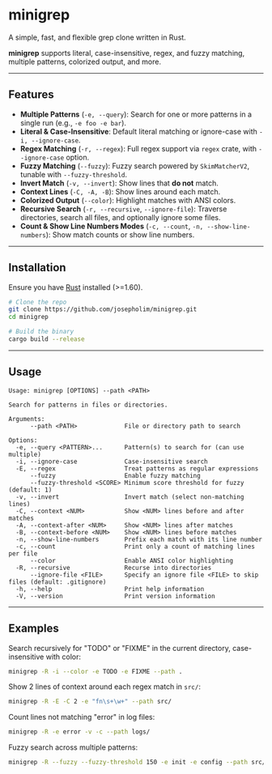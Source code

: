 # minigrep

A simple, fast, and flexible grep clone written in Rust.

**minigrep** supports literal, case-insensitive, regex, and fuzzy matching, multiple patterns, colorized output, and more.

---

## Features

* **Multiple Patterns** (`-e, --query`): Search for one or more patterns in a single run (e.g., `-e foo -e bar`).
* **Literal & Case-Insensitive**: Default literal matching or ignore-case with `-i, --ignore-case`.
* **Regex Matching** (`-r, --regex`): Full regex support via `regex` crate, with `--ignore-case` option.
* **Fuzzy Matching** (`--fuzzy`): Fuzzy search powered by `SkimMatcherV2`, tunable with `--fuzzy-threshold`.
* **Invert Match** (`-v, --invert`): Show lines that **do not** match.
* **Context Lines** (`-C, -A, -B`): Show lines around each match.
* **Colorized Output** (`--color`): Highlight matches with ANSI colors.
* **Recursive Search** (`-r, --recursive`, `--ignore-file`): Traverse directories, search all files, and optionally ignore some files.
* **Count & Show Line Numbers Modes** (`-c, --count`, `-n, --show-line-numbers`): Show match counts or show line numbers.

---

## Installation

Ensure you have [Rust](https://www.rust-lang.org/) installed (>=1.60).

```bash
# Clone the repo
git clone https://github.com/josepholim/minigrep.git
cd minigrep

# Build the binary
cargo build --release
```

---

## Usage

```text
Usage: minigrep [OPTIONS] --path <PATH>

Search for patterns in files or directories.

Arguments:
      --path <PATH>             File or directory path to search

Options:
  -e, --query <PATTERN>...      Pattern(s) to search for (can use multiple)
  -i, --ignore-case             Case-insensitive search
  -E, --regex                   Treat patterns as regular expressions
      --fuzzy                   Enable fuzzy matching
      --fuzzy-threshold <SCORE> Minimum score threshold for fuzzy (default: 1)
  -v, --invert                  Invert match (select non-matching lines)
  -C, --context <NUM>           Show <NUM> lines before and after matches
  -A, --context-after <NUM>     Show <NUM> lines after matches
  -B, --context-before <NUM>    Show <NUM> lines before matches
  -n, --show-line-numbers       Prefix each match with its line number
  -c, --count                   Print only a count of matching lines per file
      --color                   Enable ANSI color highlighting
  -R, --recursive               Recurse into directories
      --ignore-file <FILE>      Specify an ignore file <FILE> to skip files (default: .gitignore)
  -h, --help                    Print help information
  -V, --version                 Print version information
```

---

## Examples

Search recursively for "TODO" or "FIXME" in the current directory, case-insensitive with color:

```bash
minigrep -R -i --color -e TODO -e FIXME --path .
```

Show 2 lines of context around each regex match in `src/`:

```bash
minigrep -R -E -C 2 -e "fn\s+\w+" --path src/
```

Count lines not matching "error" in log files:

```bash
minigrep -R -e error -v -c --path logs/
```

Fuzzy search across multiple patterns:

```bash
minigrep -R --fuzzy --fuzzy-threshold 150 -e init -e config --path src/
```
